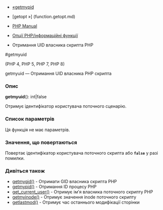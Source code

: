 - [«getmypid](function.getmypid.md)
- [getopt »] (function.getopt.md)

- [PHP Manual](index.md)
- [Опції PHP/інформаційні функції](ref.info.md)
- Отримання UID власника скрипта PHP

#getmyuid

(PHP 4, PHP 5, PHP 7, PHP 8)

getmyuid — Отримання UID власника PHP скрипта

### Опис

**getmyuid**(): int\|false

Отримує ідентифікатор користувача поточного сценарію.

### Список параметрів

Ця функція не має параметрів.

### Значення, що повертаються

Повертає ідентифікатор користувача поточного скрипта або **`false`**
у разі помилки.

### Дивіться також

- [getmygid()](function.getmygid.md) - Отримати GID власника
скрипта PHP
- [getmypid()](function.getmypid.md) - Отримання ID процесу PHP
- [get_current_user()](function.get-current-user.md) - Отримує ім'я
власника поточного скрипту PHP
- [getmyinode()](function.getmyinode.md) - Отримує значення inode
поточного скрипту
- [getlastmod()](function.getlastmod.md) - Отримує час останнього
модифікації сторінки
